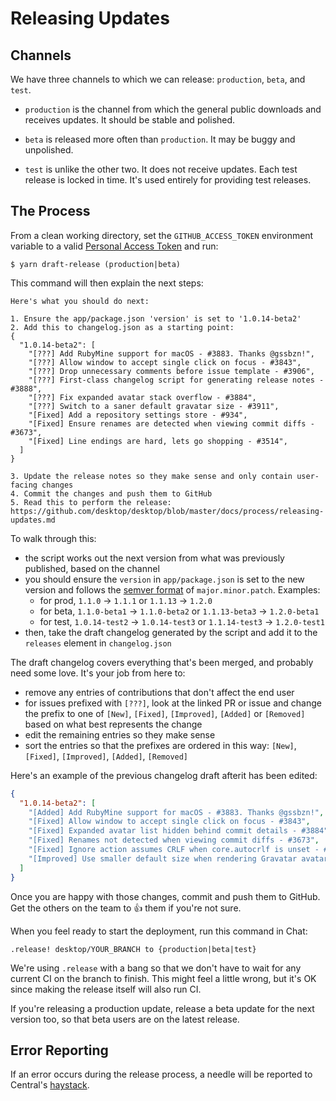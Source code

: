 # Releasing Updates

## Channels

We have three channels to which we can release: `production`, `beta`, and `test`.

- `production` is the channel from which the general public downloads and receives updates. It should be stable and polished.

- `beta` is released more often than `production`. It may be buggy and unpolished.

- `test` is unlike the other two. It does not receive updates. Each test release is locked in time. It's used entirely for providing test releases.

## The Process

From a clean working directory, set the `GITHUB_ACCESS_TOKEN` environment variable to a valid [Personal Access Token](https://help.github.com/articles/creating-a-personal-access-token-for-the-command-line/) and run:

```shellsession
$ yarn draft-release (production|beta)
```

This command will then explain the next steps:

```shellsession
Here's what you should do next:

1. Ensure the app/package.json 'version' is set to '1.0.14-beta2'
2. Add this to changelog.json as a starting point:
{
  "1.0.14-beta2": [
    "[???] Add RubyMine support for macOS - #3883. Thanks @gssbzn!",
    "[???] Allow window to accept single click on focus - #3843",
    "[???] Drop unnecessary comments before issue template - #3906",
    "[???] First-class changelog script for generating release notes - #3888",
    "[???] Fix expanded avatar stack overflow - #3884",
    "[???] Switch to a saner default gravatar size - #3911",
    "[Fixed] Add a repository settings store - #934",
    "[Fixed] Ensure renames are detected when viewing commit diffs - #3673",
    "[Fixed] Line endings are hard, lets go shopping - #3514",
  ]
}

3. Update the release notes so they make sense and only contain user-facing changes
4. Commit the changes and push them to GitHub
5. Read this to perform the release: https://github.com/desktop/desktop/blob/master/docs/process/releasing-updates.md
```

To walk through this:

 - the script works out the next version from what was previously published, based on the channel
 - you should ensure the `version` in `app/package.json` is set to the new version and follows the [semver format](https://semver.org/) of `major.minor.patch`. Examples:
    - for prod, `1.1.0` -> `1.1.1` or `1.1.13` -> `1.2.0` 
    - for beta, `1.1.0-beta1` -> `1.1.0-beta2` or `1.1.13-beta3` -> `1.2.0-beta1`
    - for test, `1.0.14-test2` -> `1.0.14-test3` or `1.1.14-test3` -> `1.2.0-test1`
 - then, take the draft changelog generated by the script and add it to the `releases` element in `changelog.json`

The draft changelog covers everything that's been merged, and probably need some love. It's your job from here to:

 - remove any entries of contributions that don't affect the end user
 - for issues prefixed with `[???]`, look at the linked PR or issue and change the prefix to one of `[New]`, `[Fixed]`, `[Improved]`, `[Added]` or `[Removed]` based on what best represents the change
 - edit the remaining entries so they make sense
 - sort the entries so that the prefixes are ordered in this way: `[New]`, `[Fixed]`, `[Improved]`, `[Added]`, `[Removed]`

Here's an example of the previous changelog draft afterit has been edited:

```json
{
  "1.0.14-beta2": [
    "[Added] Add RubyMine support for macOS - #3883. Thanks @gssbzn!",
    "[Fixed] Allow window to accept single click on focus - #3843",
    "[Fixed] Expanded avatar list hidden behind commit details - #3884",
    "[Fixed] Renames not detected when viewing commit diffs - #3673",
    "[Fixed] Ignore action assumes CRLF when core.autocrlf is unset - #3514",
    "[Improved] Use smaller default size when rendering Gravatar avatars - #3911",
  ]
}
```

Once you are happy with those changes, commit and push them to GitHub. Get the others on the team to :thumbsup: them if you're not sure.

When you feel ready to start the deployment, run this command in Chat:

```
.release! desktop/YOUR_BRANCH to {production|beta|test}
```

We're using `.release` with a bang so that we don't have to wait for any current CI on the branch to finish. This might feel a little wrong, but it's OK since making the release itself will also run CI.

If you're releasing a production update, release a beta update for the next version too, so that beta users are on the latest release.

## Error Reporting

If an error occurs during the release process, a needle will be reported to Central's [haystack](https://haystack.githubapp.com/central).
